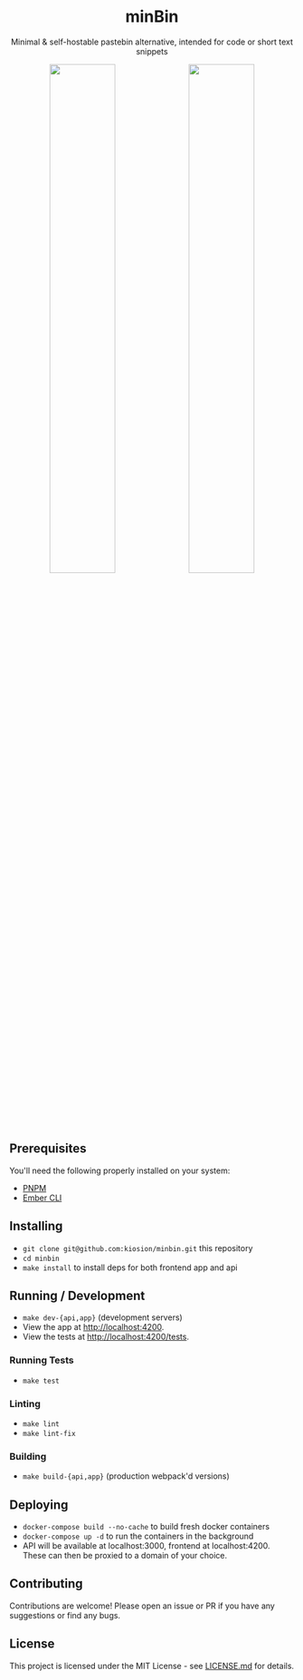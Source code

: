 <div align="center">
  <h1>minBin</h1>
  <p>Minimal & self-hostable pastebin alternative, intended for code or short text snippets </p>
  <img src="https://user-images.githubusercontent.com/34040324/209887375-98aa07b0-8e10-497a-91f0-9ebd08931dae.png" width="48%" /> <img src="https://user-images.githubusercontent.com/34040324/209887352-99272ab1-e63d-4e0c-89f4-50e65a40eaa5.png" width="48%" />
</div>

## Prerequisites

You'll need the following properly installed on your system:

* [PNPM](https://pnpm.io/installation)
* [Ember CLI](https://cli.emberjs.com/release/)

## Installing

* `git clone git@github.com:kiosion/minbin.git` this repository
* `cd minbin`
* `make install` to install deps for both frontend app and api

## Running / Development

* `make dev-{api,app}` (development servers)
* View the app at [http://localhost:4200](http://localhost:4200).
* View the tests at [http://localhost:4200/tests](http://localhost:4200/tests).

### Running Tests

* `make test`

### Linting

* `make lint`
* `make lint-fix`

### Building

* `make build-{api,app}` (production webpack'd versions)

## Deploying

* `docker-compose build --no-cache` to build fresh docker containers
* `docker-compose up -d` to run the containers in the background
* API will be available at localhost:3000, frontend at localhost:4200. These can then be proxied to a domain of your choice.

## Contributing

Contributions are welcome! Please open an issue or PR if you have any suggestions or find any bugs.

## License

This project is licensed under the MIT License - see [LICENSE.md](LICENSE.md) for details.
